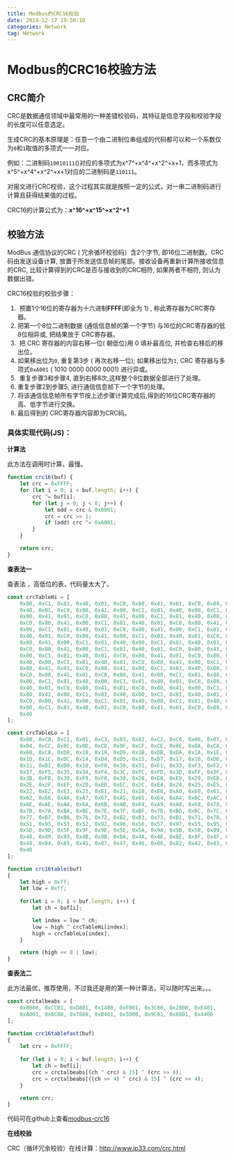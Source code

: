 ```yaml
---
title: Modbus的CRC16校验
date: 2019-12-17 19:50:10
categories: Network
tag: Network 
---
```


# Modbus的CRC16校验方法

## CRC简介

CRC是数据通信领域中最常用的一种差错校验码，其特征是信息字段和校验字段的长度可以任意选定。

生成CRC的基本原理是：任意一个由二进制位串组成的代码都可以和一个系数仅为`0`和`1`取值的多项式一一对应。

<!--more-->

例如：二进制码`10010111`()对应的多项式为x^7^+x^4^+x^2^+x+1，而多项式为x^5^+x^4^+x^2^+x+1对应的二进制码是`110111`。

对报文进行CRC校验，这个过程其实就是按照一定的公式，对一串二进制码进行计算且获得结果值的过程。

CRC16的计算公式为：**x^16^+x^15^+x^2^+1**  

## 校验方法

ModBus 通信协议的CRC ( 冗余循环校验码）含2个字节, 即16位二进制数。CRC码由发送设备计算, 放置于所发送信息帧的尾部。接收设备再重新计算所接收信息的CRC, 比较计算得到的CRC是否与接收到的CRC相符, 如果两者不相符, 则认为数据出错。

CRC16校验的校验步骤：

1.  预置1个16位的寄存器为十六进制**FFFF**(即全为 1) , 称此寄存器为CRC寄存器。
2. 把第一个8位二进制数据 (通信信息帧的第一个字节) 与16位的CRC寄存器的低8位相异或, 把结果放于 CRC寄存器。
3.  把 CRC 寄存器的内容右移一位( 朝低位)用 0 填补最高位, 并检查右移后的移出位。
4. 如果移出位为`0`, 重复第3步 ( 再次右移一位); 如果移出位为`1`, CRC 寄存器与多项式`0xA001` ( 1010 0000 0000 0001) 进行异或。
5.  重复步骤3和步骤4, 直到右移8次,这样整个8位数据全部进行了处理。
6. 重复步骤2到步骤5, 进行通信信息帧下一个字节的处理。
7. 将该通信信息帧所有字节按上述步骤计算完成后,得到的16位CRC寄存器的高、低字节进行交换。
8. 最后得到的 CRC寄存器内容即为CRC码。

### 具体实现代码(JS)：

**计算法**

此方法在调用时计算，最慢。

```javascript
function crc16(buf) {
    let crc = 0xFFFF;
    for (let i = 0; i < buf.length; i++) {
        crc ^= buf[i];
        for (let j = 0; j < 8; j++) {
            let odd = crc & 0x0001;
            crc = crc >> 1;
            if (odd) crc ^= 0xA001;
        }
    }

    return crc;  
}
```

**查表法一**

查表法 ，高低位的表，代码量太大了。

```javascript
const crcTableHi = [
    0x00, 0xC1, 0x81, 0x40, 0x01, 0xC0, 0x80, 0x41, 0x01, 0xC0, 0x80, 0x41, 0x00, 0xC1, 0x81,
    0x40, 0x01, 0xC0, 0x80, 0x41, 0x00, 0xC1, 0x81, 0x40, 0x00, 0xC1, 0x81, 0x40, 0x01, 0xC0,
    0x80, 0x41, 0x01, 0xC0, 0x80, 0x41, 0x00, 0xC1, 0x81, 0x40, 0x00, 0xC1, 0x81, 0x40, 0x01,
    0xC0, 0x80, 0x41, 0x00, 0xC1, 0x81, 0x40, 0x01, 0xC0, 0x80, 0x41, 0x01, 0xC0, 0x80, 0x41,
    0x00, 0xC1, 0x81, 0x40, 0x01, 0xC0, 0x80, 0x41, 0x00, 0xC1, 0x81, 0x40, 0x00, 0xC1, 0x81,
    0x40, 0x01, 0xC0, 0x80, 0x41, 0x00, 0xC1, 0x81, 0x40, 0x01, 0xC0, 0x80, 0x41, 0x01, 0xC0,
    0x80, 0x41, 0x00, 0xC1, 0x81, 0x40, 0x00, 0xC1, 0x81, 0x40, 0x01, 0xC0, 0x80, 0x41, 0x01,
    0xC0, 0x80, 0x41, 0x00, 0xC1, 0x81, 0x40, 0x01, 0xC0, 0x80, 0x41, 0x00, 0xC1, 0x81, 0x40,
    0x00, 0xC1, 0x81, 0x40, 0x01, 0xC0, 0x80, 0x41, 0x01, 0xC0, 0x80, 0x41, 0x00, 0xC1, 0x81,
    0x40, 0x00, 0xC1, 0x81, 0x40, 0x01, 0xC0, 0x80, 0x41, 0x00, 0xC1, 0x81, 0x40, 0x01, 0xC0,
    0x80, 0x41, 0x01, 0xC0, 0x80, 0x41, 0x00, 0xC1, 0x81, 0x40, 0x00, 0xC1, 0x81, 0x40, 0x01,
    0xC0, 0x80, 0x41, 0x01, 0xC0, 0x80, 0x41, 0x00, 0xC1, 0x81, 0x40, 0x01, 0xC0, 0x80, 0x41,
    0x00, 0xC1, 0x81, 0x40, 0x00, 0xC1, 0x81, 0x40, 0x01, 0xC0, 0x80, 0x41, 0x00, 0xC1, 0x81,
    0x40, 0x01, 0xC0, 0x80, 0x41, 0x01, 0xC0, 0x80, 0x41, 0x00, 0xC1, 0x81, 0x40, 0x01, 0xC0,
    0x80, 0x41, 0x00, 0xC1, 0x81, 0x40, 0x00, 0xC1, 0x81, 0x40, 0x01, 0xC0, 0x80, 0x41, 0x01,
    0xC0, 0x80, 0x41, 0x00, 0xC1, 0x81, 0x40, 0x00, 0xC1, 0x81, 0x40, 0x01, 0xC0, 0x80, 0x41,
    0x00, 0xC1, 0x81, 0x40, 0x01, 0xC0, 0x80, 0x41, 0x01, 0xC0, 0x80, 0x41, 0x00, 0xC1, 0x81,
    0x40
];

const crcTableLo = [
    0x00, 0xC0, 0xC1, 0x01, 0xC3, 0x03, 0x02, 0xC2, 0xC6, 0x06, 0x07, 0xC7, 0x05, 0xC5, 0xC4,
    0x04, 0xCC, 0x0C, 0x0D, 0xCD, 0x0F, 0xCF, 0xCE, 0x0E, 0x0A, 0xCA, 0xCB, 0x0B, 0xC9, 0x09,
    0x08, 0xC8, 0xD8, 0x18, 0x19, 0xD9, 0x1B, 0xDB, 0xDA, 0x1A, 0x1E, 0xDE, 0xDF, 0x1F, 0xDD,
    0x1D, 0x1C, 0xDC, 0x14, 0xD4, 0xD5, 0x15, 0xD7, 0x17, 0x16, 0xD6, 0xD2, 0x12, 0x13, 0xD3,
    0x11, 0xD1, 0xD0, 0x10, 0xF0, 0x30, 0x31, 0xF1, 0x33, 0xF3, 0xF2, 0x32, 0x36, 0xF6, 0xF7,
    0x37, 0xF5, 0x35, 0x34, 0xF4, 0x3C, 0xFC, 0xFD, 0x3D, 0xFF, 0x3F, 0x3E, 0xFE, 0xFA, 0x3A,
    0x3B, 0xFB, 0x39, 0xF9, 0xF8, 0x38, 0x28, 0xE8, 0xE9, 0x29, 0xEB, 0x2B, 0x2A, 0xEA, 0xEE,
    0x2E, 0x2F, 0xEF, 0x2D, 0xED, 0xEC, 0x2C, 0xE4, 0x24, 0x25, 0xE5, 0x27, 0xE7, 0xE6, 0x26,
    0x22, 0xE2, 0xE3, 0x23, 0xE1, 0x21, 0x20, 0xE0, 0xA0, 0x60, 0x61, 0xA1, 0x63, 0xA3, 0xA2,
    0x62, 0x66, 0xA6, 0xA7, 0x67, 0xA5, 0x65, 0x64, 0xA4, 0x6C, 0xAC, 0xAD, 0x6D, 0xAF, 0x6F,
    0x6E, 0xAE, 0xAA, 0x6A, 0x6B, 0xAB, 0x69, 0xA9, 0xA8, 0x68, 0x78, 0xB8, 0xB9, 0x79, 0xBB,
    0x7B, 0x7A, 0xBA, 0xBE, 0x7E, 0x7F, 0xBF, 0x7D, 0xBD, 0xBC, 0x7C, 0xB4, 0x74, 0x75, 0xB5,
    0x77, 0xB7, 0xB6, 0x76, 0x72, 0xB2, 0xB3, 0x73, 0xB1, 0x71, 0x70, 0xB0, 0x50, 0x90, 0x91,
    0x51, 0x93, 0x53, 0x52, 0x92, 0x96, 0x56, 0x57, 0x97, 0x55, 0x95, 0x94, 0x54, 0x9C, 0x5C,
    0x5D, 0x9D, 0x5F, 0x9F, 0x9E, 0x5E, 0x5A, 0x9A, 0x9B, 0x5B, 0x99, 0x59, 0x58, 0x98, 0x88,
    0x48, 0x49, 0x89, 0x4B, 0x8B, 0x8A, 0x4A, 0x4E, 0x8E, 0x8F, 0x4F, 0x8D, 0x4D, 0x4C, 0x8C,
    0x44, 0x84, 0x85, 0x45, 0x87, 0x47, 0x46, 0x86, 0x82, 0x42, 0x43, 0x83, 0x41, 0x81, 0x80,
    0x40
];

function crc16table(buf)
{
    let high = 0xff;
    let low = 0xff;
    
    for(let i = 0; i < buf.length; i++) {
        let ch = buf[i];

        let index = low ^ ch;
        low = high ^ crcTableHi[index];
        high = crcTableLo[index];
    }

    return (high << 8 | low);
}
```

**查表法二**

此方法最优，推荐使用，不过我还是用的第一种计算法，可以随时写出来。。。

```javascript
const crctalbeabs = [
    0x0000, 0xCC01, 0xD801, 0x1400, 0xF001, 0x3C00, 0x2800, 0xE401,
    0xA001, 0x6C00, 0x7800, 0xB401, 0x5000, 0x9C01, 0x8801, 0x4400
];

function crc16tablefast(buf)
{
    let crc = 0xFFFF;
  
    for (let i = 0; i < buf.length; i++) {
        let ch = buf[i];
        crc = crctalbeabs[(ch ^ crc) & 15] ^ (crc >> 4);
        crc = crctalbeabs[((ch >> 4) ^ crc) & 15] ^ (crc >> 4);
    }

    return crc;
}
```

代码可在github上查看[modbus-crc16](<https://github.com/ccbeango/modbus-crc16>)

**在线校验**

CRC（循环冗余校验）在线计算：<http://www.ip33.com/crc.html>

